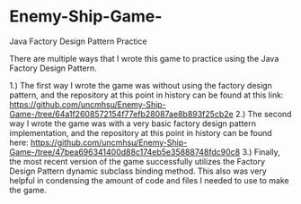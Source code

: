 # Enemy-Ship-Game-
Java Factory Design Pattern Practice

There are multiple ways that I wrote this game to practice using the Java Factory Design Pattern.

1.) The first way I wrote the game was without using the factory design pattern, and the repository at this point in history can be found at this link: https://github.com/uncmhsu/Enemy-Ship-Game-/tree/64a1f2608572154f77efb28087ae8b893f25cb2e
2.) The second way I wrote the game was with a very basic factory design pattern implementation, and the repository at this point in history can be found here:
https://github.com/uncmhsu/Enemy-Ship-Game-/tree/47bea696341400d88c174eb5e35888748fdc90c8
3.) Finally, the most recent version of the game successfully utilizes the Factory Design Pattern dynamic subclass binding method. This also was very helpful in condensing the amount of code and files I needed to use to make the game.
